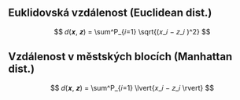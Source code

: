 ## Euklidovská vzdálenost (Euclidean dist.) 
$$
𝑑(𝒙, 𝒛) = \sum^P_{𝑖=1} \sqrt{(𝑥_𝑖 − 𝑧_𝑖 )^2}
$$
## Vzdálenost v městských blocích (Manhattan dist.) 
$$
𝑑(𝒙, 𝒛) = \sum^P_{𝑖=1} \lvert{𝑥_𝑖 − 𝑧_𝑖 \rvert}
$$
